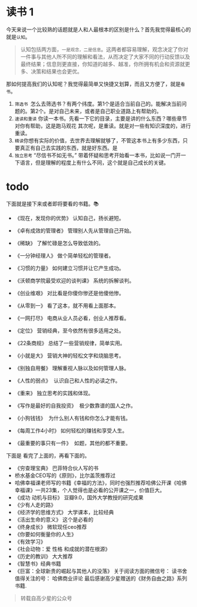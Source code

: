 
# 读书 1

今天来说一个比较熟的话题就是人和人最根本的区别是什么？首先我觉得最核心的就是`认知`。

>认知包括两方面，`一是观念，二是信息`。这两者都容易理解，观念决定了你对一件事与其他人所不同的理解和看法，从而决定了大家不同的行动反馈以及最终结果；信息则更直接，你知道的越多、越准，你所拥有机会和资源就更多、决策和结果也会更优。

那如何提高我们的认知呢？我觉得最简单又快捷又划算，而且又方便了，就是`看书`。

1. `筛选书 `怎么去筛选书？有两个纬度。第1个是适合当前自己的。能解决当前问题的。第2个。是对自己未来，或者是自己职业道路上有帮助的。
2. `速读和重读` 你读一本书。先看一下它的目录，主要是讲的什么东西？哪些章节对你有帮助，这是跑马观花
其次呢，是重读。就是对一些有知识深度的，进行重读。
3. `精读`你想有实际的价值，去世界去理解就够了，不管这本书上有多少东西，只要真正有自己去实践的东西，就是好东西。是
4. `独立思考` “尽信书不如无书。”  带着怀疑和思考开始看一本书，比如说一门开一下语言，但是理解的程度上有什么不同，这个就是自己成长的关键。

# todo
下面就是接下来或者即将要看的书籍。📚
-  《现在，发现你的优势》 认知自己，扬长避短。
- 《卓有成效的管理者》 管理别人先从管理自己开始。
- 《稀缺》 了解忙碌是怎么导致低效的。
- 《一分钟经理人》 做个简单轻松的管理者。
- 《习惯的力量》 如何建立习惯并让它产生成功。
- 《沃顿商学院最受欢迎的谈判课》 系统的拆解谈判。
- 《创业维艰》 对比看是你傻你惨还是他傻他惨。 

- 《从零到一》 看了这本，就不用看上面那本。
- 《一网打尽》 电商从业人员必看，创业人推荐看。
- 《定位》 营销经典，至今依然有很多适用之处。
- 《22条商规》 总结了一些营销规律，简单实用。
- 《小就是大》 营销大神的轻松文字和烧脑思考。
- 《别独自用餐》 理解重视人脉以及如何管理人脉。
- 《人性的弱点》  认识自己和人性的必读之作。
- 《重来》 独立思考的实践和体现。
- 《写作是最好的自我投资》  极少数靠谱的国人之作。
- 《小狗钱钱》  为什么别人有钱和你怎么才能有钱。
- 《每周工作4小时》 如何轻松的赚钱和享受人生。
- 《最重要的事只有一件》  如题，其他的都不重要。

下面是 看完了上面的，再看下面的。
- 《穷查理宝典》 巴菲特合伙人写的书 
-  桥水基金CEO写的《原则》，比尔盖茨推荐过 
-  哈佛幸福课老师写的书籍《幸福的方法》，同时也强烈推荐哈佛公开课《哈佛幸福课》一共23集，个人觉得也是必看的公开课之一，价值巨大。 
-  《成功 动机与目标》 豆瓣9.0，国外大学教授的研究成果 
-  《少有人走的路》 
- 《经济学的思维方式》 大学课本，比较经典 
- 《活出生命的意义》 这个是必看的 
-  《终身成长》 微软现任ceo推荐 
-  《你要如何衡量你的人生》 
- 《有效学习》
- 《社会动物：爱 性格 和成就的潜在根源》 
-  《历史的教训》 大大推荐 
- 《智慧书》经典书籍 
- 《巨富：全球新贵的崛起与其他人的没落》 关于阅读方面的微信号： 读书舍 值得关注的号： 哈佛商业评论 最后感谢高少星赠送的《财务自由之路》系列书籍.

>转载自高少星的公众号

